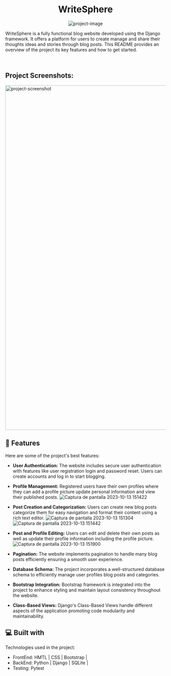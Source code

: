 <h1 align="center" id="title">WriteSphere</h1>

<p align="center"><img src="https://socialify.git.ci/Karoll-e/writesphere_blog_website/image?font=Jost&amp;name=1&amp;owner=1&amp;pattern=Formal%20Invitation&amp;theme=Auto" alt="project-image"></p>

<p id="description">WriteSphere is a fully functional blog website developed using the Django framework. It offers a platform for users to create manage and share their thoughts ideas and stories through blog posts. This README provides an overview of the project its key features and how to get started.</p>

<br>
<h2>Project Screenshots:</h2>


<img src="https://gifs.com/gif/nyan-cat-at-4k-resolution-Kr128X" alt="project-screenshot" width="1080" height="1080/"> 

  
<h2>🧐 Features</h2>


Here are some of the project's best features:

*   <strong>User Authentication:</strong> The website includes secure user authentication with features like user registration login and password reset. Users can create accounts and log in to start blogging.
*   <strong>Profile Management:</strong> Registered users have their own profiles where they can add a profile picture update personal information and view their published posts.
  ![Captura de pantalla 2023-10-13 151422](https://github.com/Karoll-e/writesphere_blog_website/assets/141882497/81c97ed4-9e89-4424-bfcb-876f4b43f42d)

*   <strong>Post Creation and Categorization:</strong> Users can create new blog posts categorize them for easy navigation and format their content using a rich text editor.
  ![Captura de pantalla 2023-10-13 151304](https://github.com/Karoll-e/writesphere_blog_website/assets/141882497/6c5c346f-9635-4340-8f22-546d637a1270)
  ![Captura de pantalla 2023-10-13 151442](https://github.com/Karoll-e/writesphere_blog_website/assets/141882497/13b17d79-37b5-46ce-9612-ce10a59566da)


*   <strong>Post and Profile Editing:</strong> Users can edit and delete their own posts as well as update their profile information including the profile picture.
  ![Captura de pantalla 2023-10-13 151900](https://github.com/Karoll-e/writesphere_blog_website/assets/141882497/93bdbd78-a986-4e3b-b687-7bc930ce20e3)

*   <strong>Pagination:</strong> The website implements pagination to handle many blog posts efficiently ensuring a smooth user experience.
*   <strong>Database Schema:</strong> The project incorporates a well-structured database schema to efficiently manage user profiles blog posts and categories.
*   <strong>Bootstrap Integration:</strong> Bootstrap framework is integrated into the project to enhance styling and maintain layout consistency throughout the website.
*   <strong>Class-Based Views:</strong> Django's Class-Based Views handle different aspects of the application promoting code modularity and maintainability. 

<!-- <h2>🛠️ Installation Steps:</h2>


<p>1. Clone the Repository:</p>

```
git clone https://github.com/Karoll-e/writesphere_blog_website.git
```

<p>2. Move to the coned folder:</p>

```
cd writesphere_blog_website
```

<p>3. Create a Virtual Environment:</p>

```
python -m venv venv
```

<p>4. Activate the Virtual Environment:</p>

*   On Windows:
```
venv\Scripts\activate
```
*   On macOS and Linux:
```
source venv/bin/activate
```
<p>5. Install Dependencies:</p>

```
pip install -r requirements.txt
```

<p>6. Set Up the Database:</p>

```
python manage.py makemigrations
```

<p>7. Create a Superuser (Admin Account):</p>

```
python manage.py createsuperuser
```

<p>8. Run the Development Server:</p>

```
python manage.py runserver
``` --> 
<h2>💻 Built with</h2>


Technologies used in the project:

*   FrontEnd: HMTL | CSS | Bootstrap |
*   BackEnd: Python | Django | SQLite |
*   Testing:  Pytest
